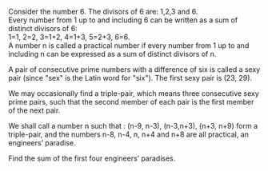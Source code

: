   <p>  Consider the number 6. The divisors of 6 are: 1,2,3 and 6.<br />  Every number from 1 up to and including 6 can be written as a sum of distinct divisors of 6:<br />  1=1, 2=2, 3=1+2, 4=1+3, 5=2+3, 6=6.<br />  A number n is called a practical number if every number from 1 up to and including n can be expressed as a sum of distinct divisors of n.  </p>  <p>  A pair of consecutive prime numbers with a difference of six is called a sexy pair (since "sex" is the Latin word for "six"). The first sexy pair is (23, 29).  </p>  <p>  We may occasionally find a triple-pair, which means three consecutive sexy prime pairs, such that the second member of each pair is the first member of the next pair.  </p>  <p>  We shall call a number n such that :    (n-9, n-3), (n-3,n+3), (n+3, n+9) form a triple-pair, and   the numbers n-8, n-4, n, n+4 and n+8 are all practical,     an engineers&rsquo; paradise.  </p>  <p>  Find the sum of the first four engineers&rsquo; paradises.  </p>      